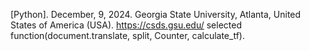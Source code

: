 [Python]. December, 9, 2024.
Georgia State University, Atlanta, United States of America (USA).
https://csds.gsu.edu/
selected function(document.translate, split, Counter, calculate_tf).
